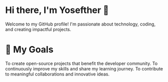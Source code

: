 # Hi there, I'm Yosefther 👋
Welcome to my GitHub profile! I'm passionate about technology, coding, and creating impactful projects.

# 🌱 My Goals
To create open-source projects that benefit the developer community.
To continuously improve my skills and share my learning journey.
To contribute to meaningful collaborations and innovative ideas.
